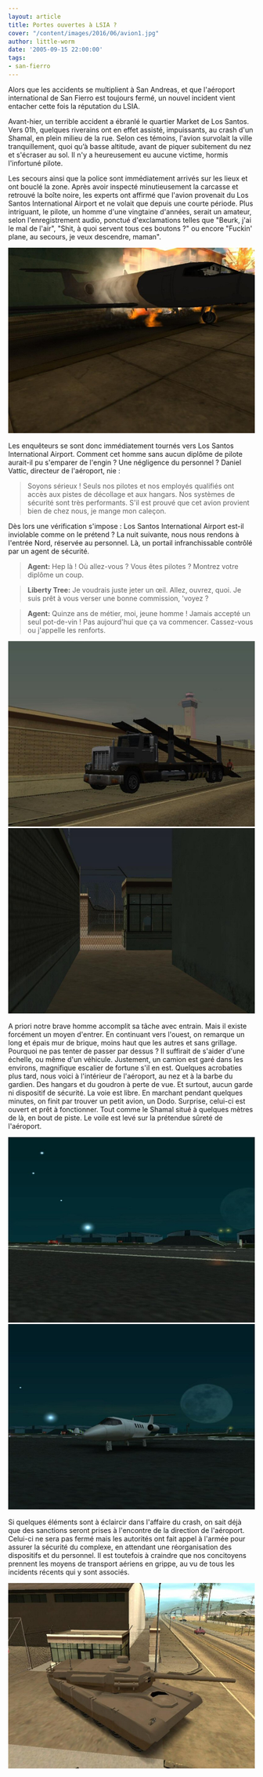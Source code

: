 ```yaml
---
layout: article
title: Portes ouvertes à LSIA ?
cover: "/content/images/2016/06/avion1.jpg"
author: little-worm
date: '2005-09-15 22:00:00'
tags:
- san-fierro
---
```


Alors que les accidents se multiplient à San Andreas, et que l'aéroport international de San Fierro est toujours fermé, un nouvel incident vient entacher cette fois la réputation du LSIA.

Avant-hier, un terrible accident a ébranlé le quartier Market de Los Santos. Vers 01h, quelques riverains ont en effet assisté, impuissants, au crash d'un Shamal, en plein milieu de la rue. Selon ces témoins, l'avion survolait la ville tranquillement, quoi qu’à basse altitude, avant de piquer subitement du nez et s'écraser au sol. Il n'y a heureusement eu aucune victime, hormis l'infortuné pilote.

Les secours ainsi que la police sont immédiatement arrivés sur les lieux et ont bouclé la zone. Après avoir inspecté minutieusement la carcasse et retrouvé la boîte noire, les experts ont affirmé que l'avion provenait du Los Santos International Airport et ne volait que depuis une courte période. Plus intriguant, le pilote, un homme d'une vingtaine d'années, serait un amateur, selon l'enregistrement audio, ponctué d'exclamations telles que "Beurk, j'ai le mal de l'air", "Shit, à quoi servent tous ces boutons ?" ou encore "Fuckin' plane, au secours, je veux descendre, maman".

![](/content/images/2005/01/avion2.jpg)

Les enquêteurs se sont donc immédiatement tournés vers Los Santos International Airport. Comment cet homme sans aucun diplôme de pilote aurait-il pu s'emparer de l'engin ? Une négligence du personnel ? Daniel Vattic, directeur de l'aéroport, nie :

> Soyons sérieux ! Seuls nos pilotes et nos employés qualifiés ont accès aux pistes de décollage et aux hangars. Nos systèmes de sécurité sont très performants. S'il est prouvé que cet avion provient bien de chez nous, je mange mon caleçon.

Dès lors une vérification s'impose : Los Santos International Airport est-il inviolable comme on le prétend ? La nuit suivante, nous nous rendons à l'entrée Nord, réservée au personnel. Là, un portail infranchissable contrôlé par un agent de sécurité.

> **Agent:** Hep là ! Où allez-vous ? Vous êtes pilotes ? Montrez votre diplôme un coup.

> **Liberty Tree:** Je voudrais juste jeter un œil. Allez, ouvrez, quoi. Je suis prêt à vous verser une bonne commission, 'voyez ?

> **Agent:** Quinze ans de métier, moi, jeune homme ! Jamais accepté un seul pot-de-vin ! Pas aujourd'hui que ça va commencer. Cassez-vous ou j'appelle les renforts.

![](/content/images/2005/01/avion3.jpg)
![](/content/images/2005/01/avion4.jpg)

A priori notre brave homme accomplit sa tâche avec entrain. Mais il existe forcément un moyen d'entrer. En continuant vers l'ouest, on remarque un long et épais mur de brique, moins haut que les autres et sans grillage. Pourquoi ne pas tenter de passer par dessus ? Il suffirait de s'aider d'une échelle, ou même d'un véhicule. Justement, un camion est garé dans les environs, magnifique escalier de fortune s'il en est. Quelques acrobaties plus tard, nous voici à l'intérieur de l'aéroport, au nez et à la barbe du gardien. Des hangars et du goudron à perte de vue. Et surtout, aucun garde ni dispositif de sécurité. La voie est libre. En marchant pendant quelques minutes, on finit par trouver un petit avion, un Dodo. Surprise, celui-ci est ouvert et prêt à fonctionner. Tout comme le Shamal situé à quelques mètres de là, en bout de piste. Le voile est levé sur la prétendue sûreté de l'aéroport.

![](/content/images/2005/01/avion5.jpg)
![](/content/images/2005/01/avion6.jpg)

Si quelques éléments sont à éclaircir dans l'affaire du crash, on sait déjà que des sanctions seront prises à l'encontre de la direction de l'aéroport. Celui-ci ne sera pas fermé mais les autorités ont fait appel à l'armée pour assurer la sécurité du complexe, en attendant une réorganisation des dispositifs et du personnel. Il est toutefois à craindre que nos concitoyens prennent les moyens de transport aériens en grippe, au vu de tous les incidents récents qui y sont associés.

![](/content/images/2005/01/avion7.jpg)

<!--kg-card-end: markdown-->
